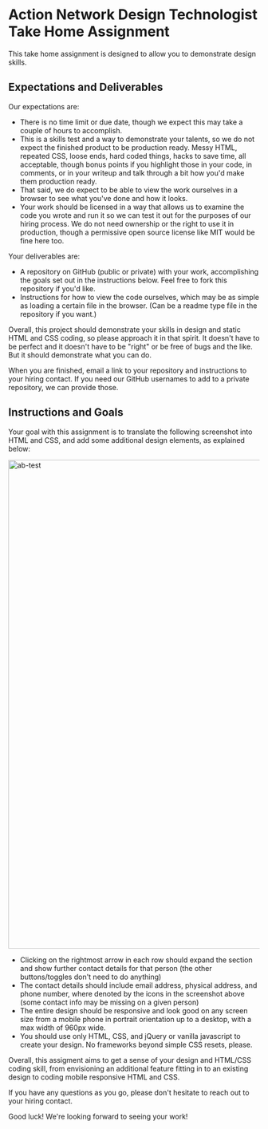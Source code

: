 # Action Network Design Technologist Take Home Assignment

This take home assignment is designed to allow you to demonstrate design skills. 

## Expectations and Deliverables

Our expectations are:

* There is no time limit or due date, though we expect this may take a couple of hours to accomplish.
* This is a skills test and a way to demonstrate your talents, so we do not expect the finished product to be production ready. Messy HTML, repeated CSS, loose ends, hard coded things, hacks to save time, all acceptable, though bonus points if you highlight those in your code, in comments, or in your writeup and talk through a bit how you'd make them production ready.
* That said, we do expect to be able to view the work ourselves in a browser to see what you've done and how it looks.
* Your work should be licensed in a way that allows us to examine the code you wrote and run it so we can test it out for the purposes of our hiring process. We do not need ownership or the right to use it in production, though a permissive open source license like MIT would be fine here too.

Your deliverables are:

* A repository on GitHub (public or private) with your work, accomplishing the goals set out in the instructions below. Feel free to fork this repository if you'd like.
* Instructions for how to view the code ourselves, which may be as simple as loading a certain file in the browser. (Can be a readme type file in the repository if you want.)

Overall, this project should demonstrate your skills in design and static HTML and CSS coding, so please approach it in that spirit. It doesn't have to be perfect and it doesn't have to be "right" or be free of bugs and the like. But it should demonstrate what you can do.

When you are finished, email a link to your repository and instructions to your hiring contact. If you need our GitHub usernames to add to a private repository, we can provide those.

## Instructions and Goals

Your goal with this assignment is to translate the following screenshot into HTML and CSS, and add some additional design elements, as explained below:

<img width="980" alt="ab-test" src="https://user-images.githubusercontent.com/1058998/157304518-cc78f657-2680-41c9-b993-52e1c4027338.png">

* Clicking on the rightmost arrow in each row should expand the section and show further contact details for that person (the other buttons/toggles don't need to do anything)
* The contact details should include email address, physical address, and phone number, where denoted by the icons in the screenshot above (some contact info may be missing on a given person)
* The entire design should be responsive and look good on any screen size from a mobile phone in portrait orientation up to a desktop, with a max width of 960px wide.
* You should use only HTML, CSS, and jQuery or vanilla javascript to create your design. No frameworks beyond simple CSS resets, please.

Overall, this assigment aims to get a sense of your design and HTML/CSS coding skill, from envisioning an additional feature fitting in to an existing design to coding mobile responsive HTML and CSS. 

If you have any questions as you go, please don't hesitate to reach out to your hiring contact.

Good luck! We're looking forward to seeing your work!
